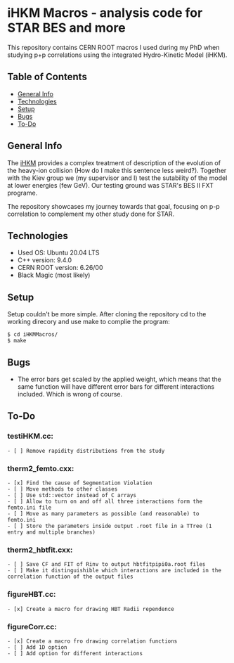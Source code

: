 # iHKM Macros - analysis code for STAR BES and more

This repository contains CERN ROOT macros I used during my PhD when studying p+p correlations using the integrated Hydro-Kinetic Model (iHKM).

## Table of Contents
* [General Info](#general-info)
* [Technologies](#technologies)
* [Setup](#setup)
* [Bugs](#bugs)
* [To-Do](#to-do)

## General Info

The [iHKM](#http://cloud-5.bitp.kiev.ua/?p=1247&lang=en) provides a complex treatment  of description of the evolution of the heavy-ion collision (How do I make this sentence less weird?). Together with the Kiev group we (my supervisor and I) test the sutability of the model at lower energies (few GeV). Our testing ground was STAR's BES II FXT programe.

The repository showcases my journey towards that goal, focusing on p-p correlation to complement my other study done for STAR.

## Technologies

* Used OS: Ubuntu 20.04 LTS
* C++ version: 9.4.0
* CERN ROOT version: 6.26/00
* Black Magic (most likely)

## Setup

Setup couldn't be more simple. After cloning the repository cd to the working direcory and use make to complie the program:

```
$ cd iHKMMacros/
$ make
```

## Bugs
* The error bars get scaled by the applied weight, which means that the same function will have different error bars for different interactions included. Which is wrong of course. 

## To-Do

### testiHKM.cc: 
    - [ ] Remove rapidity distributions from the study
### therm2_femto.cxx: 
    - [x] Find the cause of Segmentation Violation
    - [ ] Move methods to other classes
    - [ ] Use std::vector instead of C arrays
    - [ ] Allow to turn on and off all three interactions form the femto.ini file
    - [ ] Move as many parameters as possible (and reasonable) to femto.ini
    - [ ] Store the parameters inside output .root file in a TTree (1 entry and multiple branches)
### therm2_hbtfit.cxx:
    - [ ] Save CF and FIT of Rinv to output hbtfitpipi0a.root files
    - [ ] Make it distinguishible which interactions are included in the correlation function of the output files
### figureHBT.cc:
    - [x] Create a macro for drawing HBT Radii rependence
### figureCorr.cc:
    - [x] Create a macro fro drawing correlation functions
    - [ ] Add 1D option
    - [ ] Add option for different interactions